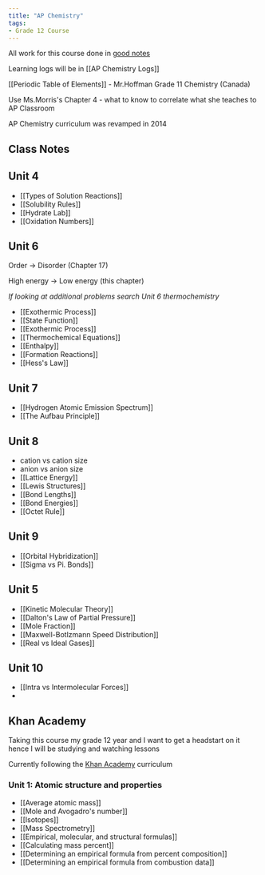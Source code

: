 ```yaml
---
title: "AP Chemistry"
tags:
- Grade 12 Course
---
```

All work for this course done in [good notes](https://share.goodnotes.com/s/4Z8Qq60OLNiNoMtlv7w4bU)

Learning logs will be in [[AP Chemistry Logs]]

[[Periodic Table of Elements]] - Mr.Hoffman Grade 11 Chemistry (Canada)

Use Ms.Morris's Chapter 4 - what to know to correlate what she teaches to AP Classroom

AP Chemistry curriculum was revamped in 2014

## Class Notes
## Unit 4

-  [[Types of Solution Reactions]]
- [[Solubility Rules]]
- [[Hydrate Lab]]
- [[Oxidation Numbers]]

## Unit 6

Order -> Disorder (Chapter 17)

High energy -> Low energy (this chapter)

*If looking at additional problems search Unit 6 thermochemistry*

- [[Exothermic Process]]
- [[State Function]]
- [[Exothermic Process]]
- [[Thermochemical Equations]]
- [[Enthalpy]]
- [[Formation Reactions]]
- [[Hess's Law]]

## Unit 7

- [[Hydrogen Atomic Emission Spectrum]]
- [[The Aufbau Principle]]

## Unit 8

- cation vs cation size
- anion vs anion size
- [[Lattice Energy]]
- [[Lewis Structures]]
- [[Bond Lengths]]
- [[Bond Energies]]
- [[Octet Rule]]

## Unit 9

- [[Orbital Hybridization]]
- [[Sigma vs Pi. Bonds]]

## Unit 5

- [[Kinetic Molecular Theory]]
- [[Dalton's Law of Partial Pressure]]
- [[Mole Fraction]]
- [[Maxwell-Botlzmann Speed Distribution]]
- [[Real vs Ideal Gases]]

## Unit 10

- [[Intra vs Intermolecular Forces]]
- 

## Khan Academy

Taking this course my grade 12 year and I want to get a headstart on it hence I will be studying and watching lessons

Currently following the [Khan Academy](https://www.khanacademy.org/science/ap-chemistry-beta) curriculum
### Unit 1: Atomic structure and properties

- [[Average atomic mass]]
- [[Mole and Avogadro's number]]
- [[Isotopes]]
- [[Mass Spectrometry]]
- [[Empirical, molecular, and structural formulas]]
- [[Calculating mass percent]]
- [[Determining an empirical formula from percent composition]]
- [[Determining an empirical formula from combustion data]]

